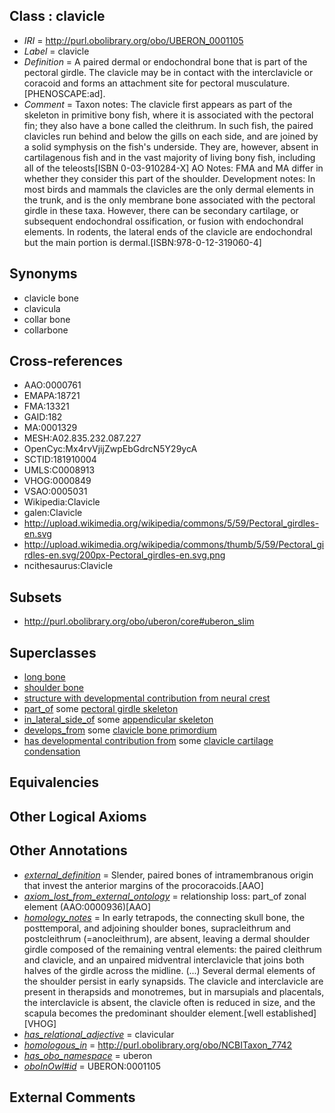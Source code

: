 
## Class : clavicle

 * *IRI* = http://purl.obolibrary.org/obo/UBERON_0001105
 * *Label* = clavicle
 * *Definition* = A paired dermal or endochondral bone that is part of the pectoral girdle. The clavicle may be in contact with the interclavicle or coracoid and forms an attachment site for pectoral musculature. [PHENOSCAPE:ad].
 * *Comment* = Taxon notes: The clavicle first appears as part of the skeleton in primitive bony fish, where it is associated with the pectoral fin; they also have a bone called the cleithrum. In such fish, the paired clavicles run behind and below the gills on each side, and are joined by a solid symphysis on the fish's underside. They are, however, absent in cartilagenous fish and in the vast majority of living bony fish, including all of the teleosts[ISBN 0-03-910284-X] AO Notes: FMA and MA differ in whether they consider this part of the shoulder. Development notes: In most birds and mammals the clavicles are the only dermal elements in the trunk, and is the only membrane bone associated with the pectoral girdle in these taxa. However, there can be secondary cartilage, or subsequent endochondral ossification, or fusion with endochondral elements. In rodents, the lateral ends of the clavicle are endochondral but the main portion is dermal.[ISBN:978-0-12-319060-4]

## Synonyms

 * clavicle bone
 * clavicula
 * collar bone
 * collarbone

## Cross-references

 * AAO:0000761
 * EMAPA:18721
 * FMA:13321
 * GAID:182
 * MA:0001329
 * MESH:A02.835.232.087.227
 * OpenCyc:Mx4rvVjijZwpEbGdrcN5Y29ycA
 * SCTID:181910004
 * UMLS:C0008913
 * VHOG:0000849
 * VSAO:0005031
 * Wikipedia:Clavicle
 * galen:Clavicle
 * http://upload.wikimedia.org/wikipedia/commons/5/59/Pectoral_girdles-en.svg
 * http://upload.wikimedia.org/wikipedia/commons/thumb/5/59/Pectoral_girdles-en.svg/200px-Pectoral_girdles-en.svg.png
 * ncithesaurus:Clavicle

## Subsets

 * http://purl.obolibrary.org/obo/uberon/core#uberon_slim

## Superclasses

 * [long bone](../../UBERON/95/UBERON_0002495.md)
 * [shoulder bone](../../UBERON/61/UBERON_0003461.md)
 * [structure with developmental contribution from neural crest](../../UBERON/14/UBERON_0010314.md)
 * [part_of](../../BFO/50/BFO_0000050.md) some [pectoral girdle skeleton](../../UBERON/31/UBERON_0007831.md)
 * [in_lateral_side_of](../../BSPO/26/BSPO_0000126.md) some [appendicular skeleton](../../UBERON/91/UBERON_0002091.md)
 * [develops_from](../../RO/02/RO_0002202.md) some [clavicle bone primordium](../../UBERON/05/UBERON_0010905.md)
 * [has developmental contribution from](../../RO/54/RO_0002254.md) some [clavicle cartilage condensation](../../UBERON/43/UBERON_0010843.md)

## Equivalencies


## Other Logical Axioms


## Other Annotations

 * *[external_definition](../../UBPROP/01/UBPROP_0000001.md)* = Slender, paired bones of intramembranous origin that invest the anterior margins of the procoracoids.[AAO]
 * *[axiom_lost_from_external_ontology](../../UBPROP/02/UBPROP_0000002.md)* = relationship loss: part_of zonal element (AAO:0000936)[AAO]
 * *[homology_notes](../../UBPROP/03/UBPROP_0000003.md)* = In early tetrapods, the connecting skull bone, the posttemporal, and adjoining shoulder bones, supracleithrum and postcleithrum (=anocleithrum), are absent, leaving a dermal shoulder girdle composed of the remaining ventral elements: the paired cleithrum and clavicle, and an unpaired midventral interclavicle that joins both halves of the girdle across the midline. (...) Several dermal elements of the shoulder persist in early synapsids. The clavicle and interclavicle are present in therapsids and monotremes, but in marsupials and placentals, the interclavicle is absent, the clavicle often is reduced in size, and the scapula becomes the predominant shoulder element.[well established][VHOG]
 * *[has_relational_adjective](../../UBPROP/07/UBPROP_0000007.md)* = clavicular
 * *[homologous_in](../../core#homologous/in/core#homologous_in.md)* = http://purl.obolibrary.org/obo/NCBITaxon_7742
 * *[has_obo_namespace](../../ce/oboInOwl#hasOBONamespace.md)* = uberon
 * *[oboInOwl#id](../../id/oboInOwl#id.md)* = UBERON:0001105

## External Comments

